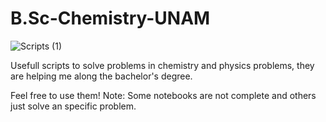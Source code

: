 # B.Sc-Chemistry-UNAM

![Scripts (1)](https://github.com/josuegomezt/B.Sc-Chemistry-UNAM/assets/117051564/06347fb3-eec1-4f4a-bd1b-8fcb15344ea3)


Usefull scripts to solve problems in chemistry and physics problems, they are helping me along the bachelor's degree.

Feel free to use them!
Note: Some notebooks are not complete and others just solve an specific problem.
